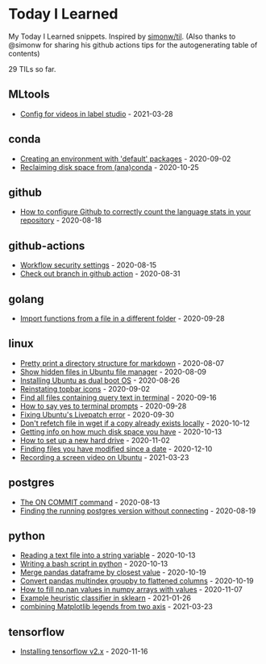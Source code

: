 # Today I Learned

My Today I Learned snippets. Inspired by [simonw/til](https://github.com/simonw/til). (Also thanks to @simonw for sharing his github actions tips for the autogenerating table of contents)

<!-- count starts -->29<!-- count ends --> TILs so far.

<!-- index starts -->
## MLtools

* [Config for videos in label studio](https://github.com/wwymak/til/blob/master/MLtools/label_studio_video_settings.md) - 2021-03-28

## conda

* [Creating an environment with 'default' packages](https://github.com/wwymak/til/blob/master/conda/default_environment.md) - 2020-09-02
* [Reclaiming disk space from (ana)conda](https://github.com/wwymak/til/blob/master/conda/reclaim_disk_space.md) - 2020-10-25

## github

* [How to configure Github to correctly count the language stats in your repository](https://github.com/wwymak/til/blob/master/github/language_stats_configuration.md) - 2020-08-18

## github-actions

* [Workflow security settings](https://github.com/wwymak/til/blob/master/github-actions/workflow_security_settings.md) - 2020-08-15
* [Check out branch in github action](https://github.com/wwymak/til/blob/master/github-actions/checkout_branch_in_github_pr_action.md) - 2020-08-31

## golang

* [Import functions from a file in a different folder](https://github.com/wwymak/til/blob/master/golang/import_func_from_different_folder.md) - 2020-09-28

## linux

* [Pretty print a directory structure for markdown](https://github.com/wwymak/til/blob/master/linux/pretty_print_directory_structure.md) - 2020-08-07
* [Show hidden files in Ubuntu file manager](https://github.com/wwymak/til/blob/master/linux/show_hidden_files.md) - 2020-08-09
* [Installing Ubuntu as dual boot OS](https://github.com/wwymak/til/blob/master/linux/install_ubuntu_dual_boot.md) - 2020-08-26
* [Reinstating topbar icons](https://github.com/wwymak/til/blob/master/linux/reinstate_topbar_icons.md) - 2020-09-02
* [Find all files containing query text in terminal](https://github.com/wwymak/til/blob/master/linux/find_text_in_any_file.md) - 2020-09-16
* [How to say yes to terminal prompts](https://github.com/wwymak/til/blob/master/linux/say_yes_automatically.md) - 2020-09-28
* [Fixing Ubuntu's Livepatch error](https://github.com/wwymak/til/blob/master/linux/fix_livepatch_error.md) - 2020-09-30
* [Don't refetch file in wget if a copy already exists locally](https://github.com/wwymak/til/blob/master/linux/wget_dont_refetch.md) - 2020-10-12
* [Getting info on how much disk space you have](https://github.com/wwymak/til/blob/master/linux/list_disk_sizes.md) - 2020-10-13
* [How to set up a new hard drive](https://github.com/wwymak/til/blob/master/linux/setting_up_new_hard_drive.md) - 2020-11-02
* [Finding files you have modified since a date](https://github.com/wwymak/til/blob/master/linux/find_files_modified_since.md) - 2020-12-10
* [Recording a screen video on Ubuntu](https://github.com/wwymak/til/blob/master/linux/screenrecording.md) - 2021-03-23

## postgres

* [The ON COMMIT command](https://github.com/wwymak/til/blob/master/postgres/on_commit.md) - 2020-08-13
* [Finding the running postgres version without connecting](https://github.com/wwymak/til/blob/master/postgres/getting_postgres_version.md) - 2020-08-19

## python

* [Reading a text file into a string variable](https://github.com/wwymak/til/blob/master/python/read_text_file_into_string_one_liner.md) - 2020-10-13
* [Writing a bash script in python](https://github.com/wwymak/til/blob/master/python/writing_bash_script.md) - 2020-10-13
* [Merge pandas dataframe by closest value](https://github.com/wwymak/til/blob/master/python/pandas_merge_by_closes.md) - 2020-10-19
* [Convert pandas multindex groupby to flattened columns](https://github.com/wwymak/til/blob/master/python/pandas_flatten_multiindex.md) - 2020-10-19
* [How to fill np.nan values in numpy arrays with values](https://github.com/wwymak/til/blob/master/python/numpy_fillna.md) - 2020-11-07
* [Example heuristic classifier in sklearn](https://github.com/wwymak/til/blob/master/python/sklearn_heuristic_classifier.md) - 2021-01-26
* [combining Matplotlib legends from two axis](https://github.com/wwymak/til/blob/master/python/combining_matplotlib_legends.md) - 2021-03-23

## tensorflow

* [Installing tensorflow v2.x](https://github.com/wwymak/til/blob/master/tensorflow/installation_notes_nov_2020.md) - 2020-11-16
<!-- index ends -->
